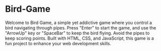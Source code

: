 # Bird-Game
Welcome to Bird Game, a simple yet addictive game where you control a bird navigating through pipes. Press "Enter" to start the game, and use the "ArrowUp" key or "SpaceBar" to keep the bird flying. Avoid the pipes to keep scoring points. Built with HTML, CSS, and JavaScript, this game is a fun project to enhance your web development skills.
